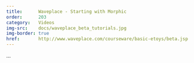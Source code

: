 ```yaml
---
title:      Waveplace - Starting with Morphic
order:      203
category:   Videos
img-src:    docs/waveplace_beta_tutorials.jpg
img-border: true
href:       http://www.waveplace.com/courseware/basic-etoys/beta.jsp
---
```

...
